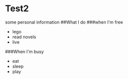 Test2
=====
some personal information 
##What I do
###when I'm free
* lego
* read novels
* live

###When I'm busy
* eat
* sleep
* play
